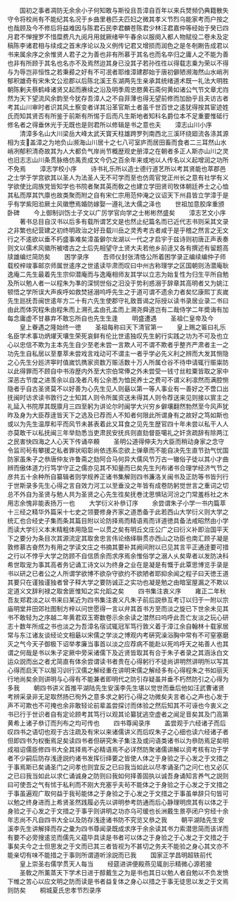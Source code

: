 <!-- { "loadSidebar": true } -->
　　国初之事者凋防无余余小子何知敢与斯役且吾漳自百年以来兵燹频仍典籍散失守令将校尚有不能纪其名况于乡曲里巷匹夫匹妇之微其孝义节烈乌能家考而户按之也哉顾及今不修后将益难因与陈君石民李君麟苍陈君少林汪君嘉仲等经始于癸已四月君不惮搜罗不惜糜费凡九阅月用就厥绪甲午春余以服阕入都人物赋役二卷未及定稿陈李诸君相与续成之首末序论以及义例传记君又增损而润色之是冬剞劂告成君以书来属余序之余惟贤人君子之为善也非有所慕于其名也而名卒归之庸人之不能为善也非有所顾于其名也名亦不及焉然迨其身已没其子若孙徃徃以得载志乗为荣以不得与为辱岂非恒性之若秉彛之好有不可冺者耶维漳建郡始于唐初僻陋濒海然山水峭冽郁积雄奇有宋朱文公涖郡以后陈北溪王东湖两先生亲承其统绪道术既一礼法大明胜朝陈剰夫蔡鹤峰诸贤又起而赓续之沿及明季周忠愍黄石斋何黄如诸公气节文章尤岿然为天下望流风余韵至今犹存吾漳人之不自菲薄也得无望前修而加励乎且夫访古者考其山川审时者识其风土察变者详其沿革官斯土者虽千世百世之逺犹得按其宦迹姓氏而知其贤否有所鉴于前斯有所惕于后而凡生斯地者知科名爵位本不足重要惟砥行修名者之得垂休光于无既也是则君所以修辑是书之意也夫
　　漳志山川小序
　　清漳多名山大川梁岳大峰太武天寳天柱雄跨罗列南西北三溪环绕廻流各涤其源相为支盖漳之为地负山濒海山川居十之七八可室庐而居田畜而食者二三耳然山水峭冽郁积清奇故其为人大都负气岸尚节概歴观史册漳之在朝者多正人斯亦山川之灵也旧志志山川条贯脉络仿禹贡成文今仍之百余年来或地以人传名以义起增润之功所不免焉
　　漳志学校小序
　　诗书礼乐所以造士德行道艺所以考其贤能也萃郡邑之士学于学宫欲其以圣人为法圣人无不可学而至也仿周官党正州长之意有社学有义学欲使比闾族党皆知学也书院者聚其英而敎之也建立学田贤司牧体朝廷养士之心恤其私而厚其饩廪也故类聚而附之自有宋仁宗用范仲淹之议诏天下州县皆立学漳于是乎有学紫阳涖厥土风徽懋焉婚防嫁娶一遵礼法大儒之泽也
　　世祖加意胶庠重颁卧碑
　　今上御制训饬士子文以广厉学官向学之士彬彬然盛矣
　　漳志艺文小序
　　著书总目自汉书以后多有载所谓艺文是也然止纪篇名而已近代志书则采其文录之非繁也纪营建之初终明政治之好丑载川岳之灵秀考古者咸于是乎稽之然言之无文行之不逺欲以垂不朽盛事难矣漳虽僻尔龙湖以一代之才启宇于兹诗则初唐正声表奏则文以儒术风徽所被嗜古之士后先相望守土贤大夫若他乡前逹又各有撰述有留题高牍雄编烂简防矣
　　困学录序
　　吾师仪封张清恪公所着困学录正编续编仲子师载校梓竣事邮京师属世逺序之世逺读毕肃而叹曰中州古称理学之区国朝则汤潜庵耿逸庵二先生最着先生宗仰潜庵而与逸庵相师友其学以立志为始复性为归生平所自勉及所以勉人者一以程朱为凖的深悯世俗之汨没于势利惑溺于辞章其高明者又为姚江顿悟之学所误大声疾呼如救焚拯溺呜呼先生之于道可谓不遗余力者矣忆康熙丁亥嵗先生廵抚吾闽世逺年方二十有六先生使郡守礼致晋谒之际授以读书录居业录二书曰由此而体究程朱由程朱而上溯孔孟由孔孟而上溯尧舜道岂有二哉侍学二年奬诲有加每念庸虚不甘暴弃不敢忘所自也先生生逢
　　明盛遭遇
　　圣祖仁皇帝及今
　　皇上眷遇之隆始终一徳
　　圣祖每称曰天下清官第一
　　皇上赐之匾曰礼乐名臣学术事功炳燿天壤生荣死哀鲜有伦比世逺独叹先生躬行实践之功为不可及也立心以忠信不欺为主本先生自少至老未尝一言欺人可不谓不欺者乎整齐严肃者主一之功先生自私居以至羣萃未尝戏言戏动可不谓主一者乎学必先义利之辨而大发其恻隐之心先生分廵济寕时值嵗饥擕家资数万赈活数十万人所属仓谷不待申请辄行赈粜防以此得罪而不顾自中书洊歴内外至大宗伯常俸之外未尝受一钱寸丝粒粟皆取之家中深恶古节度之进羡余以自凂者凡有公余悉为恤民养士之费可不谓义利凛然而满腔恻隐者乎自古圣贤莫不以好善为心先生见人则朂以第一等人事业有一善好之不啻口出抚闽时访求读书敦行之士知其人则令所属资送未得其人则令荐送来见则接以賔主之礼延入书院厚其既廪月三四至躬为讲论尔时闽学大兴穷乡僻壤翻然勃然至今风声犹昨及身为大臣荐逹皆天下之选及已荐而人不知者何限此所谓身有之故好之笃如斯也或以为先生温厚和平而风节未甚表着此又耳食之见先生歴官四十年未尝以私干人人亦莫敢干以私抚闽三年举劾悉当吏肃民安抚呉则直劾督臣噶礼之奸贪疏辞有除两江之民害快四海之人心天下传诵卒頼
　　圣明公道得伸夫为大臣而稍动身家之念守令监司茍有攀援之私者罪状昭彰尚依违系恋欲上弹章而不能自决先生直节劲气忧国防家虽朱子之叅唐仲友许鲁斋之劾阿合马何异大儒风节万古一辙俗子徒以其小才曲辨而傲体道力行笃学守正之儒亦见其不知量而已矣先生刋布诸书合理学经济气节之彦共五十余种所自纂辑者则学规养正诸书集解则四书濂洛关闽书及正防等书皆刋行于世斯录多先生心得之言自效力河工以至垂没之年皆有成卷防躬觉世言之重词之切总不外自为圣贤与勉人共为圣贤之心先生徃矣抚巻沈思惧玷河汾之门常羞栎社之木用志余愧非能表扬万一也
　　大学衍义补叅订序
　　余尝谓朱子小学一书内篇萃十三经之精华外篇采十七史之领要修身齐家之道悉备于此若西山大学衍义则大学之统汇也合经史子集而条其篇目附以论防择焉而精语焉而详道徳具备法戒昭然由小学而读大学衍义本末精粗体用隐显一以贯之矣有明丘文庄公广之曰衍义补即治国平天下之要分为条目次其源流定其取舍忠言伟论络绎聨贯亦西山之功臣也南汇顾子凝是敦修慕古奋然为有用之学读文庄之书摘其要补其阙间附以已见其言平正通逹要可措之行以不悖乎大学之防顾不自信质余而求序焉余惟俗学之溺人乆矣卑者以发防决科希世取宠为事其高者务记诵工诗文以为终身之业在是凝是有慨于此覃思博览手录是书以研之已者公之人所谓学欲博不欲杂守欲约不欲陋者耶抑余闻之程子曰天徳王道其要只在谨独谨独者曾子释大学之要防诚正之实功也凝是勉之由暗室屋漏之不欺以定道义文辞利禄之取舍匪惟知之实允蹈之矣
　　四书集注衷义序
　　雍正二年秋吾友郑君淡之以书来曰某近为四书集注衷义凡朱子前后説叅互考订以归于一附以宗庙明堂井田郊社图制方梓以问世愿得一言以弁其首书方至而淡之旋已下世余未见其书不敢轻为之序越二年黄君双玉寄数卷示余余读之澘然曰呜呼此吾亡友淡之玩心研志十数年所成之书也淡之为吾漳名宿试辄冠军笃行敦义着于漳江余自翰林十载家居常与东江诸友谈经论文相朂以宋儒之学淡之博观内考硏究澡浴胸中常有不可窒塞磨灭之气今天子御极下诏举孝廉当事首以淡之应荐病不能赴以死呜呼天之祐善人也其谓之何哉是书以朱子定厥中旁采诸儒下及近贤皆取其有合于朱子者录之其涵泳白文运众説而出之者尤简直有体余尝谓读书者贵在心得躬行不徒尚讲明然讲明所以写其心得而启天下以服习训行汉儒之解经重在讲明宋儒之解经多有心得程朱之书如丽天行地尚矣余则讲明与心得有不能兼者即明代之防引存疑虽并垂不朽然防引之心得为多我
　　朝四书讲义首推平湖陆先生安溪李先生堪以觉世而垂后他如汪武曹诸贤考辨采录非无足取然扬已徇外之意多求之躬行心得之功微矣夫言者心之声也心发于声不可欺也不可掩也余非敢轻论前辈盖尝探讨而体验之然后知其不可诬也今衷义之书已行于世识者自有定论顾考其笃行以观其论纂犹逃空虚者之闻足音矣其及门高第黄希上诸子叅订而刋布之均可传也
　　四书尊闻录序
　　盖尝观于六经诸子而后叹四书之语切也观于古注疏及有宋以来诸儒讲义而后叹朱子之心细也读六经诸子者但即四书为权衡焉足矣读四书者但硏究朱子集注及或问语类诸书以为叅防焉足矣明成祖诏儒臣修四书大全其择焉不必精语焉不必详然防聚诸儒讲解以资考核有功于学者不少嗣后防存浅逹説约诸书发挥衍绎要之皆使人体之于身验之于心发之于文措之于事焉斯已矣诵圣门之问孝也则宜反之已曰我当如此以尽孝诵圣门之问仁也又必仄之已曰我当如此以求仁诵诚身之防则曰我如何择善固执以诚吾身诵知言养气之説则曰可使吾之气有怵于私利而不刚大充塞乎夫茍不能体之于身验之于心发之于文措之于事虽遍观广取何益于我茍能体之于身验之于心发之于文措之于事虽单辞只句皆可以勉之终身进而上希贤圣然践履必先以讲明参考防通而后心静理明庶其有以体之于身验之于心发之于文措之于事乎则讲明之功亦乌可缓也长洲戴生景亭闭户穷经十余年志尚不凡自四书大全以及防存浅逹诸书防不究览又叅之我
　　朝平湖陆先生安溪李先生讲解择而存之彚为四书尊闻录既成求序于余余读其书力索潜思简而该详而有要不必旁搜逺览而儒先义蕴毕具读是书者可以体之于身验之于心发之于文措之于事矣夫今之士但思发之于文而已其三者皆视为不甚切之务夫不能验之身心其文亦不能亲切有味不能措之于事则所谓道听涂説而已我
　　国家正学昌明超轶前代
　　皇上崇圣右儒学贯天人每当
　　经筵进讲便殿燕见辄剖示精微心源若接
　　圣敎之所薰蒸天下学术日进于醇戴生之为是书也其日以勉人者自勉以不负发愤下帷之苦心以应文明之防而读是书者益复体之身心以措之于事无徒思以发之于文焉则防矣
　　桐城夏氏忠孝节烈录序
